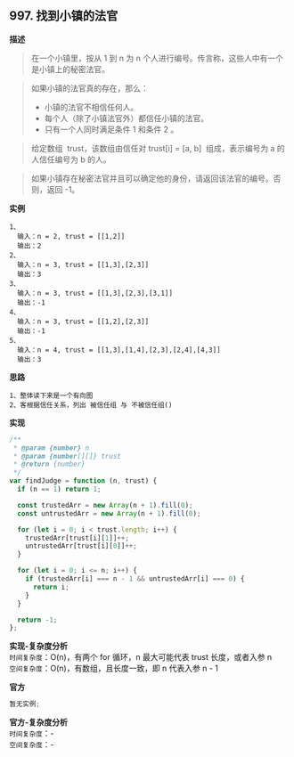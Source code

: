 ## 997. 找到小镇的法官

**描述**

> 在一个小镇里，按从 1 到 n 为 n 个人进行编号。传言称，这些人中有一个是小镇上的秘密法官。

> 如果小镇的法官真的存在，那么：
>
> - 小镇的法官不相信任何人。
> - 每个人（除了小镇法官外）都信任小镇的法官。
> - 只有一个人同时满足条件 1 和条件 2 。

> 给定数组  trust，该数组由信任对 trust[i] = [a, b]  组成，表示编号为 a 的人信任编号为 b 的人。

> 如果小镇存在秘密法官并且可以确定他的身份，请返回该法官的编号。否则，返回 -1。

**实例**

```
1、
  输入：n = 2, trust = [[1,2]]
  输出：2
2、
  输入：n = 3, trust = [[1,3],[2,3]]
  输出：3
3、
  输入：n = 3, trust = [[1,3],[2,3],[3,1]]
  输出：-1
4、
  输入：n = 3, trust = [[1,2],[2,3]]
  输出：-1
5、
  输入：n = 4, trust = [[1,3],[1,4],[2,3],[2,4],[4,3]]
  输出：3
```

**思路**

```
1、整体读下来是一个有向图
2、客根据信任关系，列出 被信任组 与 不被信任组()
```

**实现**

```js
/**
 * @param {number} n
 * @param {number[][]} trust
 * @return {number}
 */
var findJudge = function (n, trust) {
  if (n == 1) return 1;

  const trustedArr = new Array(n + 1).fill(0);
  const untrustedArr = new Array(n + 1).fill(0);

  for (let i = 0; i < trust.length; i++) {
    trustedArr[trust[i][1]]++;
    untrustedArr[trust[i][0]]++;
  }

  for (let i = 0; i <= n; i++) {
    if (trustedArr[i] === n - 1 && untrustedArr[i] === 0) {
      return i;
    }
  }

  return -1;
};
```

**实现-复杂度分析**  
`时间复杂度`：O(n)，有两个 for 循环，n 最大可能代表 trust 长度，或者入参 n  
`空间复杂度`：O(n)，有数组，且长度一致，即 n 代表入参 n - 1

**官方**

```js
暂无实例;
```

**官方-复杂度分析**  
`时间复杂度`：-  
`空间复杂度`：-
